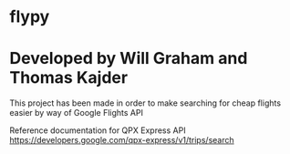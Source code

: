 # flypy

# Developed by Will Graham and Thomas Kajder

This project has been made in order to make searching for cheap flights easier by way of Google Flights API

Reference documentation for QPX Express API
https://developers.google.com/qpx-express/v1/trips/search
